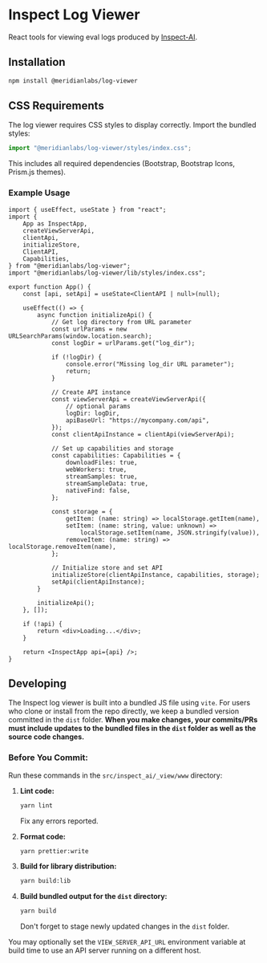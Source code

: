 # Inspect Log Viewer

React tools for viewing eval logs produced by [Inspect-AI](https://inspect.aisi.org.uk/).

## Installation

```bash
npm install @meridianlabs/log-viewer
```

## CSS Requirements

The log viewer requires CSS styles to display correctly. Import the bundled styles:

```typescript
import "@meridianlabs/log-viewer/styles/index.css";
```

This includes all required dependencies (Bootstrap, Bootstrap Icons, Prism.js themes).

### Example Usage

```tsx
import { useEffect, useState } from "react";
import {
    App as InspectApp,
    createViewServerApi,
    clientApi,
    initializeStore,
    ClientAPI,
    Capabilities,
} from "@meridianlabs/log-viewer";
import "@meridianlabs/log-viewer/lib/styles/index.css";

export function App() {
    const [api, setApi] = useState<ClientAPI | null>(null);

    useEffect(() => {
        async function initializeApi() {
            // Get log directory from URL parameter
            const urlParams = new URLSearchParams(window.location.search);
            const logDir = urlParams.get("log_dir");

            if (!logDir) {
                console.error("Missing log_dir URL parameter");
                return;
            }

            // Create API instance
            const viewServerApi = createViewServerApi({
                // optional params
                logDir: logDir,
                apiBaseUrl: "https://mycompany.com/api",
            });
            const clientApiInstance = clientApi(viewServerApi);

            // Set up capabilities and storage
            const capabilities: Capabilities = {
                downloadFiles: true,
                webWorkers: true,
                streamSamples: true,
                streamSampleData: true,
                nativeFind: false,
            };

            const storage = {
                getItem: (name: string) => localStorage.getItem(name),
                setItem: (name: string, value: unknown) =>
                    localStorage.setItem(name, JSON.stringify(value)),
                removeItem: (name: string) => localStorage.removeItem(name),
            };

            // Initialize store and set API
            initializeStore(clientApiInstance, capabilities, storage);
            setApi(clientApiInstance);
        }

        initializeApi();
    }, []);

    if (!api) {
        return <div>Loading...</div>;
    }

    return <InspectApp api={api} />;
}
```

## Developing

The Inspect log viewer is built into a bundled JS file using `vite`. For users who clone or install from the repo directly, we keep a bundled version committed in the `dist` folder. **When you make changes, your commits/PRs must include updates to the bundled files in the `dist` folder as well as the source code changes.**

### Before You Commit:

Run these commands in the `src/inspect_ai/_view/www` directory:

1. **Lint code:**

    ```bash
    yarn lint
    ```

    Fix any errors reported.

2. **Format code:**

    ```bash
    yarn prettier:write
    ```

3. **Build for library distribution:**

    ```bash
    yarn build:lib
    ```

4. **Build bundled output for the `dist` directory:**
    ```bash
    yarn build
    ```
    Don't forget to stage newly updated changes in the `dist` folder.

You may optionally set the `VIEW_SERVER_API_URL` environment variable at build time to use an API server running on a different host.
